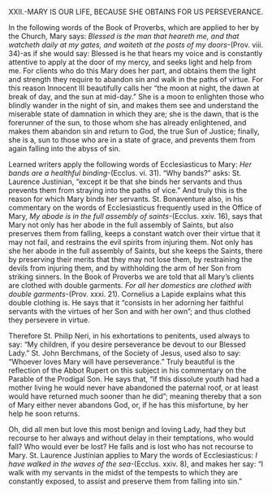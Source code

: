 
XXII.-MARY IS OUR LIFE, BECAUSE SHE OBTAINS FOR US PERSEVERANCE.

In the following words of the Book of Proverbs, which are applied to her by the Church, Mary says: _Blessed is the man that heareth me, and that watcheth daily at my gates, and waiteth at the posts of my doors_-(Prov. viii. 34)-as if she would say: Blessed is he that hears my voice and is constantly attentive to apply at the door of my mercy, and seeks light and help from me. For clients who do this Mary does her part, and obtains them the light and strength they require to abandon sin and walk in the paths of virtue. For this reason Innocent III beautifully calls her “the moon at night, the dawn at break of day, and the sun at mid-day.” She is a moon to enlighten those who blindly wander in the night of sin, and makes them see and understand the miserable state of damnation in which they are; she is the dawn, that is the forerunner of the sun, to those whom she has already enlightened, and makes them abandon sin and return to God, the true Sun of Justice; finally, she is a, sun to those who are in a state of grace, and prevents them from again falling into the abyss of sin.

Learned writers apply the following words of Ecclesiasticus to Mary: _Her bands are a healthful binding_-(Ecclus. vi. 31). “Why bands?” asks: St. Laurence Justinian, “except it be that she binds her servants and thus prevents them from straying into the paths of vice.” And truly this is the reason for which Mary binds her servants. St. Bonaventure also, in his commentary on the words of Ecclesiasticus frequently used in the Office of Mary, _My abode is in the full assembly of saints_-(Ecclus. xxiv. 16), says that Mary not only has her abode in the full assembly of Saints, but also preserves them from falling, keeps a constant watch over their virtue that it may not fail, and restrains the evil spirits from injuring them. Not only has she her abode in the full assembly of Saints, but she keeps the Saints, there by preserving their merits that they may not lose them, by restraining the devils from injuring them, and by withholding the arm of her Son from striking sinners. In the Book of Proverbs we are told that all Mary’s clients are clothed with double garments. _For all her domestics are clothed with double garments_-(Prov. xxxi. 21). Cornelius a Lapide explains what this double clothing is. He says that it “consists in her adorning her faithful servants with the virtues of her Son and with her own”; and thus clothed they persevere in virtue.

Therefore St. Philip Neri, in his exhortations to penitents, used always to say: “My children, if you desire perseverance be devout to our Blessed Lady.” St. John Berchmans, of the Society of Jesus, used also to say: “Whoever loves Mary will have perseverance.” Truly beautiful is the reflection of the Abbot Rupert on this subject in his commentary on the Parable of the Prodigal Son. He says that, “if this dissolute youth had had a mother living he would never have abandoned the paternal roof, or at least would have returned much sooner than he did”; meaning thereby that a son of Mary either never abandons God, or, if he has this misfortune, by her help he soon returns.

Oh, did all men but love this most benign and loving Lady, had they but recourse to her always and without delay in their temptations, who would fall? Who would ever be lost? He falls and is lost who has not recourse to Mary. St. Laurence Justinian applies to Mary the words of Ecclesiasticus: _I have walked in the waves of the sea_-(Ecclus. xxiv. 8), and makes her say: “I walk with my servants in the midst of the tempests to which they are constantly exposed, to assist and preserve them from falling into sin.”

